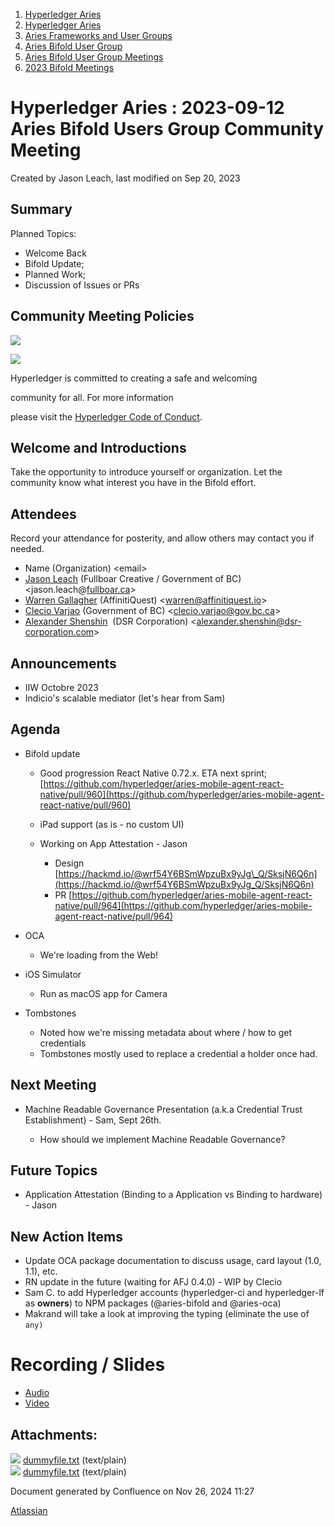 1. [Hyperledger Aries](index.html)
2. [Hyperledger Aries](Hyperledger-Aries_18481154.html)
3. [Aries Frameworks and User Groups](Aries-Frameworks-and-User-Groups_18481290.html)
4. [Aries Bifold User Group](Aries-Bifold-User-Group_18490719.html)
5. [Aries Bifold User Group Meetings](Aries-Bifold-User-Group-Meetings_18490725.html)
6. [2023 Bifold Meetings](2023-Bifold-Meetings_18517232.html)

# Hyperledger Aries : 2023-09-12 Aries Bifold Users Group Community Meeting

Created by Jason Leach, last modified on Sep 20, 2023

## Summary

Planned Topics:

- Welcome Back
- Bifold Update;
- Planned Work;
- Discussion of Issues or PRs

## Community Meeting Policies

![](https://wiki.hyperledger.org/download/attachments/29034696/Antitrustnotice.png?version=1&modificationDate=1581695654000&api=v2)

![](https://wiki.hyperledger.org/download/attachments/2392771/welcome.png?version=2&modificationDate=1572450107000&api=v2)

Hyperledger is committed to creating a safe and welcoming

community for all. For more information

please visit the [Hyperledger Code of Conduct](https://lf-hyperledger.atlassian.net/wiki/display/HYP/Hyperledger+Code+of+Conduct).

## Welcome and Introductions

Take the opportunity to introduce yourself or organization. Let the community know what interest you have in the Bifold effort.

## Attendees

Record your attendance for posterity, and allow others may contact you if needed.

- Name (Organization) &lt;email&gt;
- [Jason Leach](https://lf-hyperledger.atlassian.net/wiki/people/557058:f6688130-fee2-4c0a-a611-b8623f0d7f57?ref=confluence) (Fullboar Creative / Government of BC) &lt;jason.leach@[fullboar.ca](http://fullboar.ca)&gt;
- [Warren Gallagher](https://lf-hyperledger.atlassian.net/wiki/people/557058:98b910cc-1131-4987-bc79-b6c4681c64ab?ref=confluence) (AffinitiQuest) &lt;warren@affinitiquest.io&gt;
- [Clecio Varjao](https://lf-hyperledger.atlassian.net/wiki/people/557058:f9e1bfa2-a82c-4b68-85ee-627507d593d9?ref=confluence) (Government of BC) &lt;clecio.varjao@gov.bc.ca&gt;
- [Alexander Shenshin](https://lf-hyperledger.atlassian.net/wiki/people/63cf3328c565900ff404dda2?ref=confluence)  (DSR Corporation) &lt;alexander.shenshin@dsr-corporation.com&gt;

## Announcements

- IIW Octobre 2023
- Indicio's scalable mediator (let's hear from Sam)

## Agenda

- Bifold update
  
  - Good progression React Native 0.72.x. ETA next sprint; [https://github.com/hyperledger/aries-mobile-agent-react-native/pull/960](https://github.com/hyperledger/aries-mobile-agent-react-native/pull/960)
  - iPad support (as is - no custom UI)
  - Working on App Attestation - Jason
    
    - Design [https://hackmd.io/@wrf54Y6BSmWpzuBx9yJg\_Q/SksjN6Q6n](https://hackmd.io/@wrf54Y6BSmWpzuBx9yJg_Q/SksjN6Q6n)
    - PR [https://github.com/hyperledger/aries-mobile-agent-react-native/pull/964](https://github.com/hyperledger/aries-mobile-agent-react-native/pull/964)
- OCA
  
  - We're loading from the Web!
- iOS Simulator
  
  - Run as macOS app for Camera
- Tombstones
  
  - Noted how we're missing metadata about where / how to get credentials
  - Tombstones mostly used to replace a credential a holder once had.

## Next Meeting

- Machine Readable Governance Presentation (a.k.a Credential Trust Establishment) - Sam, Sept 26th.
  
  - How should we implement Machine Readable Governance?

## Future Topics

- Application Attestation (Binding to a Application vs Binding to hardware) - Jason

## New Action Items

- Update OCA package documentation to discuss usage, card layout (1.0, 1.1), etc.
- RN update in the future (waiting for AFJ 0.4.0) - WIP by Clecio
- Sam C. to add Hyperledger accounts (hyperledger-ci and hyperledger-lf as **owners**) to NPM packages (@aries-bifold and @aries-oca)
- Makrand will take a look at improving the typing (eliminate the use of `any)`

# Recording / Slides

- [Audio](#)
- [Video](#)

## Attachments:

![](images/icons/bullet_blue.gif) [dummyfile.txt](attachments/18507427/18518679.txt) (text/plain)  
![](images/icons/bullet_blue.gif) [dummyfile.txt](attachments/18507427/18518680.txt) (text/plain)

Document generated by Confluence on Nov 26, 2024 11:27

[Atlassian](http://www.atlassian.com/)
